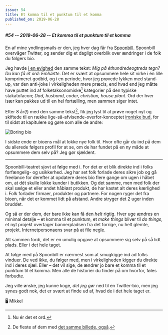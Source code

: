 ```yaml
---
issue: 54
title: Et komma til et punktum til et komma
published_on: 2019-06-28
---
```


##### #54 -- 2019-06-28 -- Et komma til et punktum til et komma

En af mine yndlingsmails er den, jeg hver dag får fra [Spoonbill][]. Spoonbill overvåger Twitter, og sender dig et dagligt overblik over ændringer i de folk du følgers bio.

Jeg havde [i en evighed](https://spoonbill.io/datum/1451892/) den samme tekst: _Mig på éthundredeogtreds tegn? Du kan få ét ord: Emhætte_. Det er svært at opsummere hele sit virke i én lille komprimeret godbid, og i en periode, hvor jeg prøvede lykken med stand-up, var den anti-joke i virkeligheden mere præcis, end hvad end jeg måtte have puttet ind af folketaksonomiske[^1] kategorier på den typiske stakatofacon; _Dad, husband, coder, christian, house plant_. Ord der hver især kan pakkes ud til en hel fortælling, men sammen siger intet.

Efter 8 år(!) med den samme tekst[^2], fik jeg lyst til at prøve noget nyt og skiftede til en række lige-så-afvisende-overfor-konceptet [ironiske bud](https://spoonbill.io/datum/18442641/), for til sidst at kapitulere og gøre som alle de andre:

![Boring bio](https://s3.brnbw.com/pb-7B04j0P68K-hHvmxf772uFrSRAeazYOoi6hqxBxElOT9z9thXYCfVO9XGNb8zQBeJkh9j44cI42UHI4kcpEByB90B7A3ZhC56a5e7KwTaR7xa45.png)

I sidste ende er bioens mål at lokke nye folk til. Hvor ofte går du ind på dem du allerede følgers profil for at se, om de har fundet på en ny måde at opsummere dem selv på? Jeg gør sjældent.

---

Spoonbill-teatret sjovt at følge med i. For det er et blik direkte ind i folks forfængelig- og usikkerhed. Jeg har set folk forlade deres sikre job og gå freelance for derefter at opdatere deres bio flere gange om ugen i håbet om, at dét skulle lokke kunder i butikken. Og det samme, men med folk der skal sælge et eller andet håbløst produkt, de har kastet alt deres kærlighed i. Folk forlader firmaer, produkter og partnere. For nogen ryger det fra bioen, når det er kommet lidt på afstand. Andre stryger det 2 uger inden bruddet.

Og så er der dem, der bare ikke kan få den _helt_ rigtig. Hver uge ændres en minimal detalje – et komma til et punktum, et _make things_ bliver til _do things_, et nyt projekt overtager bannerpladsen fra det forrige, nu helt glemte, projekt. Internetpersonaens svar på at file negle.

Alt sammen fordi, det er en umulig opgave at opsummere sig selv på så lidt plads. Eller i det hele taget.

At følge med på Spoonbill er nærmest som at smugkigge ind ad folks vinduer. De ved ikke, du følger med, men i virkeligheden kigger du direkte ind i deres sjæl. Eller – det vil sige, de ændrer jo bare et komma til et punktum til et komma. Men alle de historier du finder på om hvorfor, føles forbudte.

Jeg ville ønske, jeg kunne koge, _det jeg gør_ ned til en Twitter-bio, men jeg synes godt nok, det er svært at finde ud af, hvad de i det hele taget er.

🖥 Mikkel

[spoonbill]: https://spoonbill.io

[^1]: Nu ér det et ord.
[^2]: De fleste af dem med [det samme billede, også](https://computers.mikkelmalmberg.com/issues/25).
